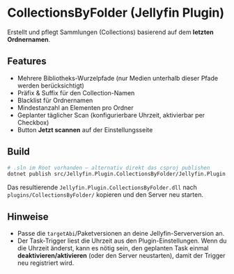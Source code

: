 # CollectionsByFolder (Jellyfin Plugin)

Erstellt und pflegt Sammlungen (Collections) basierend auf dem **letzten Ordnernamen**.

## Features
- Mehrere Bibliotheks-Wurzelpfade (nur Medien unterhalb dieser Pfade werden berücksichtigt)
- Präfix & Suffix für den Collection-Namen
- Blacklist für Ordnernamen
- Mindestanzahl an Elementen pro Ordner
- Geplanter täglicher Scan (konfigurierbare Uhrzeit, aktivierbar per Checkbox)
- Button **Jetzt scannen** auf der Einstellungsseite

## Build
```bash
# .sln im Root vorhanden – alternativ direkt das csproj publishen
dotnet publish src/Jellyfin.Plugin.CollectionsByFolder/Jellyfin.Plugin.CollectionsByFolder.csproj -c Release
```
Das resultierende `Jellyfin.Plugin.CollectionsByFolder.dll` nach `plugins/CollectionsByFolder/` kopieren und den Server neu starten.

## Hinweise
- Passe die `targetAbi`/Paketversionen an deine Jellyfin-Serverversion an.
- Der Task-Trigger liest die Uhrzeit aus den Plugin-Einstellungen. Wenn du die Uhrzeit änderst, kann es nötig sein, den geplanten Task einmal **deaktivieren/aktivieren** (oder den Server neustarten), damit der Trigger neu registriert wird.
